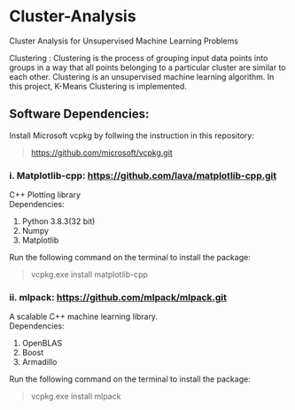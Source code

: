 # Cluster-Analysis
Cluster Analysis for Unsupervised Machine Learning Problems

Clustering :
  Clustering is the process of grouping input data points into groups in a way that all
points belonging to a particular cluster are similar to each other.
  Clustering is an unsupervised machine learning algorithm.
  In this project, K-Means Clustering is implemented.
  
## Software Dependencies:

Install Microsoft vcpkg by follwing the instruction in this repository: <br>
> https://github.com/microsoft/vcpkg.git

### i. Matplotlib-cpp: https://github.com/lava/matplotlib-cpp.git
C++ Plotting library <br>
Dependencies:
  1. Python 3.8.3(32 bit)
  2. Numpy
  3. Matplotlib
  
Run the following command on the terminal to install the package:<br>
> vcpkg.exe install matplotlib-cpp

### ii. mlpack: https://github.com/mlpack/mlpack.git
A scalable C++ machine learning library.<br>
Dependencies:
  1. OpenBLAS
  2. Boost
  3. Armadillo
  
Run the following command on the terminal to install the package:<br>
> vcpkg.exe install mlpack

